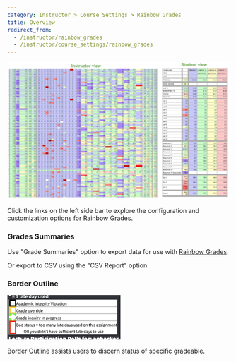 ```yaml
---
category: Instructor > Course Settings > Rainbow Grades
title: Overview
redirect_from:
  - /instructor/rainbow_grades
  - /instructor/course_settings/rainbow_grades
---
```


![](/images/rainbow_grades.png)

Click the links on the left side bar to explore the configuration and
customization options for Rainbow Grades.




### Grades Summaries

Use "Grade Summaries" option to export data for use with
[Rainbow Grades](/instructor/course_settings/rainbow_grades/index).

Or export to CSV using the "CSV Report" option.



### Border Outline

![](/images/border-outline-description.png)

Border Outline assists users to discern status of specific gradeable.

